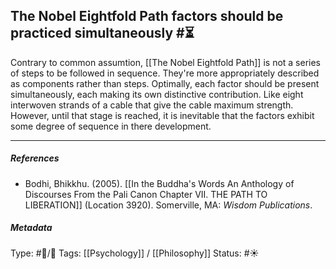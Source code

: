 ## The Nobel Eightfold Path factors should be practiced simultaneously  #⏳ 

Contrary to common assumtion, [[The Nobel Eightfold Path]] is not a series of steps to be followed in sequence. They're more appropriately described as components rather than steps. Optimally, each factor should be present simultaneously, each making its own distinctive contribution. Like eight interwoven strands of a cable that give the cable maximum strength. However, until that stage is reached, it is inevitable that the factors exhibit some degree of sequence in there development.

___

##### References

- Bodhi, Bhikkhu. (2005). [[In the Buddha's Words An Anthology of Discourses From the Pali Canon Chapter VII. THE PATH TO LIBERATION]] (Location 3920). Somerville, MA: _Wisdom Publications_.

##### Metadata
Type: #🔵/🔵 
Tags: [[Psychology]] / [[Philosophy]] 
Status: #☀️ 